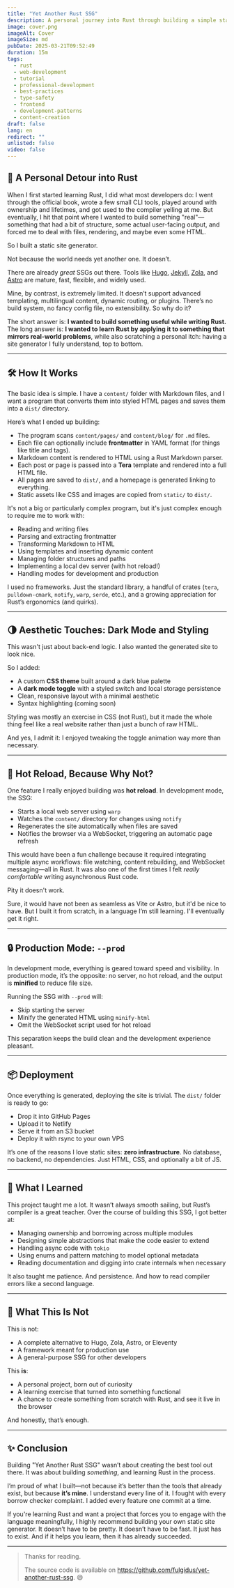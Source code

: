 ```yaml
---
title: "Yet Another Rust SSG"
description: A personal journey into Rust through building a simple static site generator. "Yet Another Rust SSG" is not a production-ready tool—it’s a learning project born from curiosity and the desire to build something real in Rust. In this article, I share how I created a basic static site generator from scratch, what I learned about Rust along the way, and why sometimes building your own primitive tools is more rewarding than using polished ones.
image: cover.png
imageAlt: Cover
imageSize: md
pubDate: 2025-03-21T09:52:49
duration: 15m
tags:
  - rust
  - web-development
  - tutorial
  - professional-development
  - best-practices
  - type-safety
  - frontend
  - development-patterns
  - content-creation
draft: false
lang: en
redirect: ""
unlisted: false
video: false
---
```

## 🚀 A Personal Detour into Rust

When I first started learning Rust, I did what most developers do: I went through the official book, wrote a few small CLI tools, played around with ownership and lifetimes, and got used to the compiler yelling at me. But eventually, I hit that point where I wanted to build something "real"—something that had a bit of structure, some actual user-facing output, and forced me to deal with files, rendering, and maybe even some HTML.

So I built a static site generator.

Not because the world needs yet another one. It doesn’t.

There are already *great* SSGs out there. Tools like [Hugo](https://gohugo.io), [Jekyll](https://jekyllrb.com), [Zola](https://www.getzola.org), and [Astro](https://astro.build) are mature, fast, flexible, and widely used.

Mine, by contrast, is extremely limited. It doesn’t support advanced templating, multilingual content, dynamic routing, or plugins. There’s no build system, no fancy config file, no extensibility. So why do it?

The short answer is: **I wanted to build something useful while writing Rust.**  
The long answer is: **I wanted to learn Rust by applying it to something that mirrors real-world problems**, while also scratching a personal itch: having a site generator I fully understand, top to bottom.

---

## 🛠️ How It Works

The basic idea is simple. I have a `content/` folder with Markdown files, and I want a program that converts them into styled HTML pages and saves them into a `dist/` directory.

Here’s what I ended up building:

- The program scans `content/pages/` and `content/blog/` for `.md` files.
- Each file can optionally include **frontmatter** in YAML format (for things like title and tags).
- Markdown content is rendered to HTML using a Rust Markdown parser.
- Each post or page is passed into a **Tera** template and rendered into a full HTML file.
- All pages are saved to `dist/`, and a homepage is generated linking to everything.
- Static assets like CSS and images are copied from `static/` to `dist/`.

It's not a big or particularly complex program, but it's just complex enough to require me to work with:

- Reading and writing files
- Parsing and extracting frontmatter
- Transforming Markdown to HTML
- Using templates and inserting dynamic content
- Managing folder structures and paths
- Implementing a local dev server (with hot reload!)
- Handling modes for development and production

I used no frameworks. Just the standard library, a handful of crates (`tera`, `pulldown-cmark`, `notify`, `warp`, `serde`, etc.), and a growing appreciation for Rust’s ergonomics (and quirks).

---

## 🌗 Aesthetic Touches: Dark Mode and Styling

This wasn't just about back-end logic. I also wanted the generated site to look nice.

So I added:

- A custom **CSS theme** built around a dark blue palette
- A **dark mode toggle** with a styled switch and local storage persistence
- Clean, responsive layout with a minimal aesthetic
- Syntax highlighting (coming soon)

Styling was mostly an exercise in CSS (not Rust), but it made the whole thing feel like a real website rather than just a bunch of raw HTML.

And yes, I admit it: I enjoyed tweaking the toggle animation way more than necessary.

---

## 🔄 Hot Reload, Because Why Not?

One feature I really enjoyed building was **hot reload**. In development mode, the SSG:

- Starts a local web server using `warp`
- Watches the `content/` directory for changes using `notify`
- Regenerates the site automatically when files are saved
- Notifies the browser via a WebSocket, triggering an automatic page refresh

This would have been a fun challenge because it required integrating multiple async workflows: file watching, content rebuilding, and WebSocket messaging—all in Rust. It was also one of the first times I felt *really comfortable* writing asynchronous Rust code.

Pity it doesn't work.

Sure, it would have not been as seamless as Vite or Astro, but it'd be nice to have. But I built it from scratch, in a language I’m still learning. I'll eventually get it right.

---

## 🔒 Production Mode: `--prod`

In development mode, everything is geared toward speed and visibility. In production mode, it’s the opposite: no server, no hot reload, and the output is **minified** to reduce file size.

Running the SSG with `--prod` will:

- Skip starting the server
- Minify the generated HTML using `minify-html`
- Omit the WebSocket script used for hot reload

This separation keeps the build clean and the development experience pleasant.

---

## 📦 Deployment

Once everything is generated, deploying the site is trivial. The `dist/` folder is ready to go:

- Drop it into GitHub Pages
- Upload it to Netlify
- Serve it from an S3 bucket
- Deploy it with rsync to your own VPS

It’s one of the reasons I love static sites: **zero infrastructure**. No database, no backend, no dependencies. Just HTML, CSS, and optionally a bit of JS.

---

## 🧠 What I Learned

This project taught me a lot. It wasn’t always smooth sailing, but Rust’s compiler is a great teacher. Over the course of building this SSG, I got better at:

- Managing ownership and borrowing across multiple modules
- Designing simple abstractions that make the code easier to extend
- Handling async code with `tokio`
- Using enums and pattern matching to model optional metadata
- Reading documentation and digging into crate internals when necessary

It also taught me patience. And persistence. And how to read compiler errors like a second language.

---

## 🎯 What This Is Not

This is not:

- A complete alternative to Hugo, Zola, Astro, or Eleventy
- A framework meant for production use
- A general-purpose SSG for other developers

This **is**:

- A personal project, born out of curiosity
- A learning exercise that turned into something functional
- A chance to create something from scratch with Rust, and see it live in the browser

And honestly, that’s enough.

---

## ✨ Conclusion

Building "Yet Another Rust SSG" wasn’t about creating the best tool out there. It was about building *something*, and learning Rust in the process.

I’m proud of what I built—not because it’s better than the tools that already exist, but because **it’s mine**. I understand every line of it. I fought with every borrow checker complaint. I added every feature one commit at a time.

If you're learning Rust and want a project that forces you to engage with the language meaningfully, I highly recommend building your own static site generator. It doesn’t have to be pretty. It doesn’t have to be fast. It just has to exist. And if it helps you learn, then it has already succeeded.

---

> Thanks for reading.  
>  
> The source code is available on https://github.com/fulgidus/yet-another-rust-ssg. 😄  

